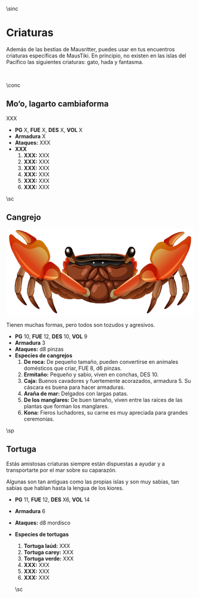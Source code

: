\sinc

# Criaturas

Además de las bestias de Mausritter, puedes usar en tus encuentros criaturas específicas de MausTiki. En principio, no existen en las islas del Pacífico las siguientes criaturas: gato, hada y fantasma.

&nbsp;

\conc

## Mo‘o, lagarto cambiaforma

XXX

* **PG** X, **FUE** X, **DES** X, **VOL** X
* **Armadura** X
* **Ataques:** XXX
* **XXX**
  1. **XXX:** XXX
  2. **XXX:** XXX
  3. **XXX:** XXX
  4. **XXX:** XXX
  5. **XXX:** XXX
  6. **XXX:** XXX

\sc

## Cangrejo

[![Cangrejo de raíz de manglar en estilo de dibujos animados sobre fondo blanco por brgfx](./images/8rhu_dqk9_210504.png "Cangrejo de raíz de manglar en estilo de dibujos animados sobre fondo blanco por brgfx")](https://www.freepik.es/vector-gratis/cangrejo-raiz-manglar-estilo-dibujos-animados-sobre-fondo-blanco_18987431.htm "Cangrejo de raíz de manglar en estilo de dibujos animados sobre fondo blanco por brgfx")

Tienen muchas formas, pero todos son tozudos y agresivos.

* **PG** 10, **FUE** 12, **DES** 10, **VOL** 9
* **Armadura** 3
* **Ataques:** d8 pinzas
* **Especies de cangrejos**
  1. **De roca:** De pequeño tamaño, pueden convertirse en animales domésticos que criar, FUE 8, d6 pinzas.
  2. **Ermitaño:** Pequeño y sabio, viven en conchas, DES 10.
  3. **Caja:** Buenos cavadores y fuertemente acorazados, armadura 5. Su cáscara es buena para hacer armaduras.
  4. **Araña de mar:** Delgados con largas patas.
  5. **De los manglares:** De buen tamaño, viven entre las raíces de las plantas que forman los manglares.
  6. **Kona:** Fieros luchadores, su carne es muy apreciada para grandes ceremonias.

\sp

## Tortuga

Estás amistosas criaturas siempre están dispuestas a ayudar y a transportarte por el mar sobre su caparazón.

Algunas son tan antiguas como las propias islas y son muy sabias, tan sabias que hablan hasta la lengua de los kiores.

* **PG** 11, **FUE** 12, **DES** X6, **VOL** 14
* **Armadura** 6
* **Ataques:** d8 mordisco
* **Especies de tortugas**
  1. **Tortuga laúd:** XXX
  2. **Tortuga carey:** XXX
  3. **Tortuga verde:** XXX
  4. **XXX:** XXX
  5. **XXX:** XXX
  6. **XXX:** XXX
  
  \sc